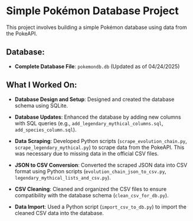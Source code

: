 # Simple Pokémon Database Project

This project involves building a simple Pokémon database using data from the PokeAPI.

## Database:
- **Complete Database File**: `pokemondb.db` (Updated as of 04/24/2025)

## What I Worked On:
- **Database Design and Setup**:
  Designed and created the database schema using SQLite.

- **Database Updates**:
  Enhanced the database by adding new columns with SQL queries (e.g., `add_legendary_mythical_columns.sql`, `add_species_column.sql`).

- **Data Scraping**:
  Developed Python scripts (`scrape_evolution_chain.py`, `scrape_legendary_mythical.py`) to scrape data from the PokeAPI. This was necessary due to missing data in the official CSV files.

- **JSON to CSV Conversion**:
  Converted the scraped JSON data into CSV format using Python scripts (`evolution_chain_json_to_csv.py`, `legendary_mythical_lists_and_csv.py`).

- **CSV Cleaning**:
  Cleaned and organized the CSV files to ensure compatibility with the database schema (`clean_csv_for_db.py`).

- **Data Import**:
  Used a Python script (`import_csv_to_db.py`) to import the cleaned CSV data into the database.

